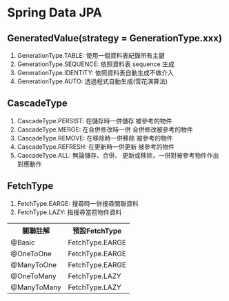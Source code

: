 # Spring Data JPA
## GeneratedValue(strategy = GenerationType.xxx)
1. GenerationType.TABLE: 使用一個資料表紀錄所有主鍵
2. GenerationType.SEQUENCE: 依照資料表 sequence 生成
3. GenerationType.IDENTITY: 依照資料表自動生成不做介入
4. GenerationType.AUTO: 透過程式自動生成(雪花演算法)

## CascadeType
1. CascadeType.PERSIST: 在儲存時一併儲存 被參考的物件
2. CascadeType.MERGE: 在合併修改時一併 合併修改被參考的物件
3. CascadeType.REMOVE: 在移除時一併移除 被參考的物件
4. CascadeType.REFRESH: 在更新時一併更新 被參考的物件
5. CascadeType.ALL: 無論儲存、合併、 更新或移除，一併對被參考物件作出對應動作

## FetchType
1. FetchType.EARGE: 搜尋時一併搜尋關聯資料
2. 	FetchType.LAZY: 指搜尋當前物件資料
<table>
  <tr>
    <th>關聯註解</th>
    <th>預設FetchType</th>
  </tr>
  <tr>
    <td>@Basic</td>
    <td>FetchType.EARGE</td>
  </tr>
  <tr>
    <td>@OneToOne</td>
    <td>FetchType.EARGE</td>
  </tr>
  <tr>
    <td>@ManyToOne</td>
    <td>FetchType.EARGE</td>
  </tr>
  <tr>
    <td>@OneToMany</td>
    <td>FetchType.LAZY</td>
  </tr>
  <tr>
    <td>@ManyToMany</td>
    <td>FetchType.LAZY</td>
  </tr>
</table>
